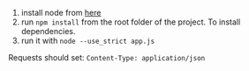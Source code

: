 1. install node from [here](https://nodejs.org/)
2. run `npm install` from the root folder of the project. To install dependencies.
3. run it with `node --use_strict app.js`


Requests should set:
``` Content-Type: application/json ```